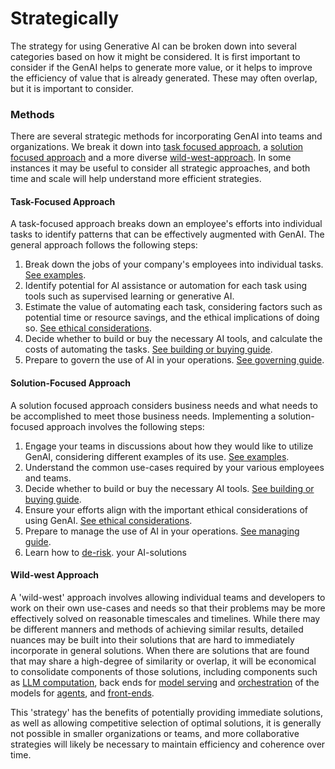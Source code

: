 # Strategically
The strategy for using Generative AI can be broken down into several categories based on how it might be considered. It is first important to consider if the GenAI helps to generate more value, or it helps to improve the efficiency of value that is already generated. These may often overlap, but it is important to consider.


### Methods

There are several strategic methods for incorporating GenAI into teams and organizations. We break it down into [task focused approach](#task-focused-approach), a [solution focused approach](#solution-focused-approach) and a more diverse [wild-west-approach](#wild-west-approach). In some instances it may be useful to consider all strategic approaches, and both time and scale will help understand more efficient strategies. 

#### Task-Focused Approach
A task-focused approach  breaks down an employee's efforts into individual tasks to identify patterns that can be effectively augmented with GenAI. The general approach follows the following steps: 

1. Break down the jobs of your company's employees into individual tasks. [See examples](../examples/by_modality/index.md).
2. Identify potential for AI assistance or automation for each task using tools such as supervised learning or generative AI.
3. Estimate the value of automating each task, considering factors such as potential time or resource savings, and the ethical implications of doing so. [See ethical considerations](../ethically/index.md).
4. Decide whether to build or buy the necessary AI tools, and calculate the costs of automating the tasks. [See building or buying guide](./building_or_buying.md).
5. Prepare to govern the use of AI in your operations. [See governing guide](../managing/governing.md).

#### Solution-Focused Approach

A solution focused approach considers business needs and what needs to be accomplished to meet those business needs. Implementing a solution-focused approach involves the following steps:

1. Engage your teams in discussions about how they would like to utilize GenAI, considering different examples of its use. [See examples](../examples/index.md).
2. Understand the common use-cases required by your various employees and teams.
3. Decide whether to build or buy the necessary AI tools. [See building or buying guide](./building_or_buying.md).
4. Ensure your efforts align with the important ethical considerations of using GenAI. [See ethical considerations](../ethically/index.md).
5. Prepare to manage the use of AI in your operations. [See managing guide](../managing/index.md).
6. Learn how to [de-risk](../de-risking/index.md). your AI-solutions

#### Wild-west Approach

A 'wild-west' approach involves allowing individual teams and developers to work on their own use-cases and needs so that their problems may be more effectively solved on reasonable timescales and timelines. While there may be different manners and methods of achieving similar results, detailed nuances may be built into their solutions that are hard to immediately incorporate in general solutions. When there are solutions that are found that may share a high-degree of similarity or overlap, it will be economical to consolidate components of those solutions, including components such as [LLM computation](../../Understanding/building_applications/back_end/computation.md), back ends for [model serving](../../Understanding/building_applications/back_end/index.md) and [orchestration](../../Understanding/building_applications/back_end/orchestrating.md) of the models for [agents](../../Understanding/agents/index.md), and [front-ends](../../Understanding/building_applications/front_end/index.md). 

This 'strategy' has the benefits of potentially providing immediate solutions, as well as allowing competitive selection of optimal solutions, it is generally not possible in smaller organizations or teams, and more collaborative strategies will likely be necessary to maintain efficiency and coherence over time. 

